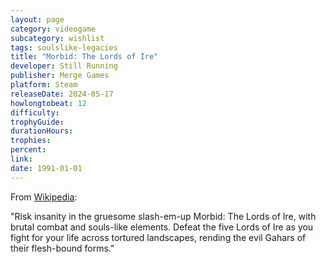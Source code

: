 ```yaml
---
layout: page
category: videogame
subcategory: wishlist
tags: soulslike-legacies
title: "Morbid: The Lords of Ire"
developer: Still Running
publisher: Merge Games
platform: Steam
releaseDate: 2024-05-17
howlongtobeat: 12
difficulty:
trophyGuide:
durationHours:
trophies:
percent:
link:
date: 1991-01-01
---
```


From [Wikipedia](https://store.steampowered.com/app/2171560/Morbid_The_Lords_of_Ire/):

"Risk insanity in the gruesome slash-em-up Morbid: The Lords of Ire, with brutal combat and souls-like elements. Defeat the five Lords of Ire as you fight for your life across tortured landscapes, rending the evil Gahars of their flesh-bound forms."
